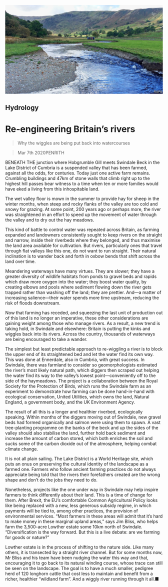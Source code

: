 ![](./images/20200307_BRP003_0.jpg)

## Hydrology

# Re-engineering Britain’s rivers

> Why the wiggles are being put back into watercourses

> Mar 7th 2020PENRITH

BENEATH THE junction where Hobgrumble Gill meets Swindale Beck in the Lake District of Cumbria is a suspended valley that has been farmed, against all the odds, for centuries. Today just one active farm remains. Crumbling buildings and 47km of stone walls that climb right up to the highest hill passes bear witness to a time when ten or more families would have eked a living from this inhospitable land.

The wet valley floor is mown in the summer to provide hay for sheep in the winter months, when steep and rocky flanks of the valley are too cold and snowy for grazing. At some point, 200 years ago or perhaps more, the river was straightened in an effort to speed up the movement of water through the valley and to dry out the hay meadows.

This kind of battle to control water was repeated across Britain, as farming expanded and landowners consistently sought to keep rivers on the straight and narrow, inside their riverbeds where they belonged, and thus maximise the land area available for cultivation. But rivers, particularly ones that travel through flat valleys like this one, do not want to run straight. Their natural inclination is to wander back and forth in oxbow bends that shift across the land over time.

Meandering waterways have many virtues. They are slower; they have a greater diversity of wildlife habitats from ponds to gravel beds and rapids which draw more oxygen into the water; they boost water quality, by creating elbows and pools where sediment flowing down the river gets trapped rather than washing off the land; they are prettier. And—a matter of increasing salience—their water spends more time upstream, reducing the risk of floods downstream.



Now that farming has receded, and squeezing the last unit of production out of this land is no longer an imperative, these other considerations are gaining weight among those who manage rivers. As a result, a new trend is taking hold, in Swindale and elsewhere: Britain is putting the kinks and wiggles back into its rivers. Across the country, thousands of waterways are being encouraged to take a wander.

The simplest but least predictable approach to re-wiggling a river is to block the upper end of its straightened bed and let the water find its own way. This was done at Ennerdale, also in Cumbria, with great success. In Swindale, there was farmland to consider so geomorphologists estimated the river’s most likely natural path, which diggers then scraped out helping the water find its way to the valley’s lowest point—conveniently off to the side of the haymeadows. The project is a collaboration between the Royal Society for the Protection of Birds, which runs the Swindale farm as an experiment to demonstrate how farming can be done hand-in-hand with ecological conservation, United Utilities, which owns the land, Natural England, a government body, and the UK Environment Agency.

The result of all this is a longer and healthier riverbed, ecologically speaking. Within months of the diggers moving out of Swindale, new gravel beds had formed organically and salmon were using them to spawn. A vast tree-planting programme on the banks of the beck and up the sides of the valley should also stabilise the land, further hold back sediment and increase the amount of carbon stored, which both enriches the soil and sucks some of the carbon dioxide out of the atmosphere, helping combat climate change.

It is not all plain sailing. The Lake District is a World Heritage site, which puts an onus on preserving the cultural identity of the landscape as a farmed one. Farmers who follow ancient farming practices do not always appreciate being told that the rivers their forefathers created are the wrong shape and don’t do the jobs they need to do.

Nonetheless, projects like the one under way in Swindale may help inspire farmers to think differently about their land. This is a time of change for them. After Brexit, the EU’s comfortable Common Agricultural Policy looks like being replaced with a new, less generous subsidy regime, in which payments will be tied to, among other practices, the provision of environmental services. “Most farmers in these areas will admit that it’s hard to make money in these marginal upland areas,” says Jim Bliss, who helps farm the 3,500-acre Lowther estate some 10km north of Swindale. “Diversification is the way forward. But this is a live debate: are we farming for goods or nature?”

Lowther estate is in the process of shifting to the nature side. Like many others, it is transected by a straight river channel. But for some months now, Mr Bliss and his team have been nudging the water this way and that, encouraging it to go back to its natural winding course, whose trace can still be seen on the landscape. The goal is to have a much smaller, pedigree herd of 120 longhorn cattle that cost less to maintain and benefit from a richer, healthier “wildland farm”. And a wiggly river running through it all.■